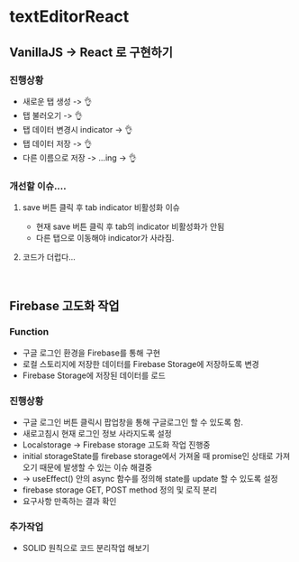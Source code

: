 # textEditorReact

## VanillaJS -> React 로 구현하기  

### 진행상황
- 새로운 탭 생성 -> 👌
- 탭 불러오기 -> 👌
- 탭 데이터 변경시 indicator -> 👌
- 탭 데이터 저장 -> 👌
- 다른 이름으로 저장 -> ...ing -> 👌

### 개선할 이슈....
1. save 버튼 클릭 후 tab indicator 비활성화 이슈
   - 현재 save 버튼 클릭 후 tab의 indicator 비활성화가 안됨
   - 다른 탭으로 이동해야 indicator가 사라짐.

2. 코드가 더럽다...

<br/>

## Firebase 고도화 작업

### Function
- 구글 로그인 환경을 Firebase를 통해 구현
- 로컬 스토리지에 저장한 데이터를 Firebase Storage에 저장하도록 변경
- Firebase Storage에 저장된 데이터를 로드

### 진행상황
- 구글 로그인 버튼 클릭시 팝업창을 통해 구글로그인 할 수 있도록 함.
- 새로고침시 현재 로그인 정보 사라지도록 설정
- Localstorage -> Firebase storage 고도화 작업 진행중
- initial storageState를 firebase storage에서 가져올 때 promise인 상태로 가져오기 때문에 발생할 수 있는 이슈 해결중 
- -> useEffect() 안의 async 함수를 정의해 state를 update 할 수 있도록 설정
- firebase storage GET, POST method 정의 및 로직 분리
- 요구사항 만족하는 결과 확인

### 추가작업
- SOLID 원칙으로 코드 분리작업 해보기